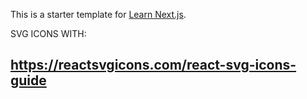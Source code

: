 This is a starter template for [Learn Next.js](https://nextjs.org/learn).

SVG ICONS WITH:

## https://reactsvgicons.com/react-svg-icons-guide
